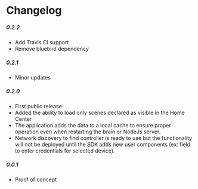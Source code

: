 Changelog
=========

##### 0.2.2
- Add Travis CI support
- Remove bluebird dependency

##### 0.2.1
- Minor updates

##### 0.2.0
- First public release
- Added the ability to load only scenes declared as visible in the Home Center
- The application adds the data to a local cache to ensure proper operation even when restarting the brain or NodeJs server.
- Network discovery to find controller is ready to use but the functionality will not be deployed until the SDK adds new user components (ex: field to enter credentials for selected device).

##### 0.0.1
- Proof of concept